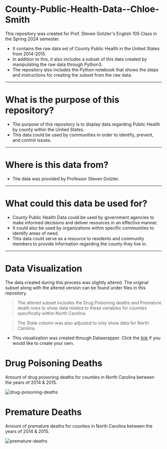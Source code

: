 # County-Public-Health-Data--Chloe-Smith
This repository was created for Prof. Steven Gotzler's English 105 Class in the Spring 2024 semester.
- It contains the raw data set of County Public Health in the United States from 2014-2015.
- In addition to this, it also includes a subset of this data created by manipulating the raw data through Python3.
- The repository also includes the Python notebook that shows the steps and instructions for creating the subset from the raw data. 
------
# What is the purpose of this repository?
- The purpose of this repository is to display data regarding Public Health by county within the United States.
- This data could be used by communities in order to identify, prevent, and control issues.
-------
# Where is this data from?
- The data was provided by Professor Steven Gotzler. 
------
# What could this data be used for?
- County Public Health Data could be used by government agencies to make informed decisions and deliver resources in an effective manner.
- It could also be used by organizations within specific communities to identify areas of need.
- This data could serve as a resource to residents and community members to provide information regarding the county they live in.
---------
# Data Visualization
The data created during this process was slightly altered. The original subset along with the altered version can be found under files in this repository. 
>The altered subset includes the Drug Poisoning deaths and Premature death rows to show data related to these variables for counties specifically within North Carolina.

>The State column was also adjusted to only show data for North Carolina.
- This visualization was created through Datawrapper. Click the [link](https://www.datawrapper.de/) if you would like to create your own. 
# Drug Poisoning Deaths
Amount of drug poisoning deaths for counties in North Carolina between the years of 2014 & 2015.

![drug-poisoning-deaths](https://github.com/chloeasmith24/County-Public-Health-Data--Chloe-Smith/assets/167830166/0dd268b0-9d38-4bf4-9b74-188440a37c55)

# Premature Deaths
Amount of premature deaths for counties in North Carolina between the years of 2014 & 2015.

![premature-deaths](https://github.com/chloeasmith24/County-Public-Health-Data--Chloe-Smith/assets/167830166/c86006e1-2a6a-466c-b668-541715b7437a)




